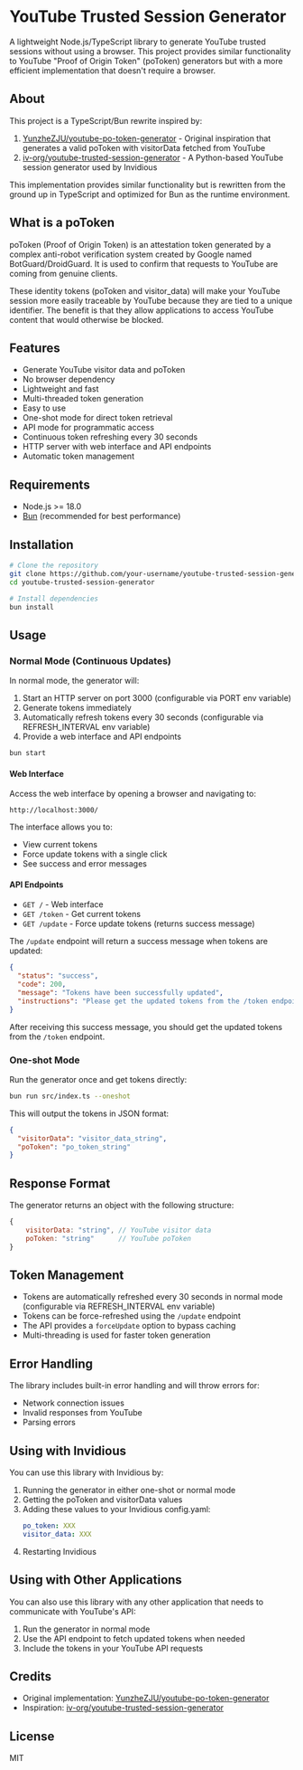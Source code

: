 # YouTube Trusted Session Generator

A lightweight Node.js/TypeScript library to generate YouTube trusted sessions without using a browser. This project provides similar functionality to YouTube "Proof of Origin Token" (poToken) generators but with a more efficient implementation that doesn't require a browser.

## About

This project is a TypeScript/Bun rewrite inspired by:

1. [YunzheZJU/youtube-po-token-generator](https://github.com/YunzheZJU/youtube-po-token-generator) - Original inspiration that generates a valid poToken with visitorData fetched from YouTube
2. [iv-org/youtube-trusted-session-generator](https://github.com/iv-org/youtube-trusted-session-generator) - A Python-based YouTube session generator used by Invidious

This implementation provides similar functionality but is rewritten from the ground up in TypeScript and optimized for Bun as the runtime environment.

## What is a poToken

poToken (Proof of Origin Token) is an attestation token generated by a complex anti-robot verification system created by Google named BotGuard/DroidGuard. It is used to confirm that requests to YouTube are coming from genuine clients.

These identity tokens (poToken and visitor_data) will make your YouTube session more easily traceable by YouTube because they are tied to a unique identifier. The benefit is that they allow applications to access YouTube content that would otherwise be blocked.

## Features

- Generate YouTube visitor data and poToken
- No browser dependency
- Lightweight and fast
- Multi-threaded token generation
- Easy to use
- One-shot mode for direct token retrieval
- API mode for programmatic access
- Continuous token refreshing every 30 seconds
- HTTP server with web interface and API endpoints
- Automatic token management

## Requirements

- Node.js >= 18.0
- [Bun](https://bun.sh/) (recommended for best performance)

## Installation

```bash
# Clone the repository
git clone https://github.com/your-username/youtube-trusted-session-generator.git
cd youtube-trusted-session-generator

# Install dependencies
bun install
```

## Usage

### Normal Mode (Continuous Updates)

In normal mode, the generator will:
1. Start an HTTP server on port 3000 (configurable via PORT env variable)
2. Generate tokens immediately
3. Automatically refresh tokens every 30 seconds (configurable via REFRESH_INTERVAL env variable)
4. Provide a web interface and API endpoints

```bash
bun start
```

#### Web Interface

Access the web interface by opening a browser and navigating to:
```
http://localhost:3000/
```

The interface allows you to:
- View current tokens
- Force update tokens with a single click
- See success and error messages

#### API Endpoints

- `GET /` - Web interface
- `GET /token` - Get current tokens
- `GET /update` - Force update tokens (returns success message)

The `/update` endpoint will return a success message when tokens are updated:
```json
{
  "status": "success",
  "code": 200,
  "message": "Tokens have been successfully updated",
  "instructions": "Please get the updated tokens from the /token endpoint"
}
```

After receiving this success message, you should get the updated tokens from the `/token` endpoint.

### One-shot Mode

Run the generator once and get tokens directly:

```bash
bun run src/index.ts --oneshot
```

This will output the tokens in JSON format:

```json
{
  "visitorData": "visitor_data_string",
  "poToken": "po_token_string"
}
```

## Response Format

The generator returns an object with the following structure:

```javascript
{
    visitorData: "string", // YouTube visitor data
    poToken: "string"      // YouTube poToken
}
```

## Token Management

- Tokens are automatically refreshed every 30 seconds in normal mode (configurable via REFRESH_INTERVAL env variable)
- Tokens can be force-refreshed using the `/update` endpoint
- The API provides a `forceUpdate` option to bypass caching
- Multi-threading is used for faster token generation

## Error Handling

The library includes built-in error handling and will throw errors for:
- Network connection issues
- Invalid responses from YouTube
- Parsing errors

## Using with Invidious

You can use this library with Invidious by:

1. Running the generator in either one-shot or normal mode
2. Getting the poToken and visitorData values
3. Adding these values to your Invidious config.yaml:
   ```yaml
   po_token: XXX
   visitor_data: XXX
   ```
4. Restarting Invidious

## Using with Other Applications

You can also use this library with any other application that needs to communicate with YouTube's API:

1. Run the generator in normal mode
2. Use the API endpoint to fetch updated tokens when needed
3. Include the tokens in your YouTube API requests


## Credits

- Original implementation: [YunzheZJU/youtube-po-token-generator](https://github.com/YunzheZJU/youtube-po-token-generator)
- Inspiration: [iv-org/youtube-trusted-session-generator](https://github.com/iv-org/youtube-trusted-session-generator)

## License

MIT
